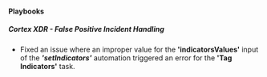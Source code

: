 
#### Playbooks

##### Cortex XDR - False Positive Incident Handling

- Fixed an issue where an improper value for the **'indicatorsValues'** input of the ***'setIndicators'*** automation triggered an error for the **'Tag Indicators'** task.
